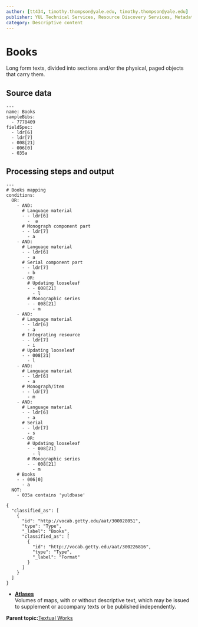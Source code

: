 ```yaml
---
author: [tt434, timothy.thompson@yale.edu, timothy.thompson@yale.edu]
publisher: YUL Technical Services, Resource Discovery Services, Metadata Services Unit
category: Descriptive content
---
```


# Books

Long form texts, divided into sections and/or the physical, paged objects that carry them.

## Source data

```
---
name: Books
sampleBibs:
  - 7778409
fieldSpec:
  - ldr[6]
  - ldr[7]
  - 008[21]
  - 006[0]
  - 035a
```

## Processing steps and output

```
---
# Books mapping
conditions:
  OR:
    - AND:
      # Language material
      - - ldr[6]
        -  a
      # Monograph component part
      - - ldr[7]
        - a
    - AND:
      # Language material
      - - ldr[6]
        - a
      # Serial component part
      - - ldr[7]
        - b
      - OR:
        # Updating looseleaf
        - - 008[21]
          - l
        # Monographic series
        - - 008[21]
          - m
    - AND:
      # Language material
      - - ldr[6]
        - a
      # Integrating resource
      - - ldr[7]
        - i
      # Updating looseleaf
      - - 008[21]
        - l
    - AND:
      # Language material
      - - ldr[6]
        - a
      # Monograph/item
      - - ldr[7]
        - m
    - AND:
      # Language material
      - - ldr[6]
        - a
      # Serial
      - - ldr[7]
        - s
      - OR:
        # Updating looseleaf
        - - 008[21]
          - l
        # Monographic series
        - - 008[21]
          - m
    # Books
    - - 006[0]
      - a
  NOT:
    - 035a contains 'yuldbase'
```

```
{
  "classified_as": [
    {
      "id": "http://vocab.getty.edu/aat/300028051",
      "type": "Type",
      "_label": "Books",
      "classified_as": [
        {
          "id": "http://vocab.getty.edu/aat/300226816",
          "type": "Type",
          "_label": "Format"
        }
      ]
    }
  ]    		
}
```

-   **[Atlases](../../concepts/supertypes/atlases.md)**  
Volumes of maps, with or without descriptive text, which may be issued to supplement or accompany texts or be published independently.

**Parent topic:**[Textual Works](../../concepts/supertypes/textualformats.md)

